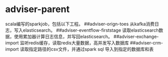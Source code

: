 # adviser-parent
scala编写的sparkjob，包括以下工程。
##adviser-orign-toes
从kafka消费日志，写入elasticsearch。
##adviser-eventflow-firststage
读取elasticsearch数据，使用累加器计算日志信息，并写回elasticsearch。
##adviser-exchange-import
监听redis缓存，读取redis大量数据，高并发写入数据库
##adviser-crm-import
读取指定路径的csv文件，并通过spark sql 导入到指定的数据库和表
